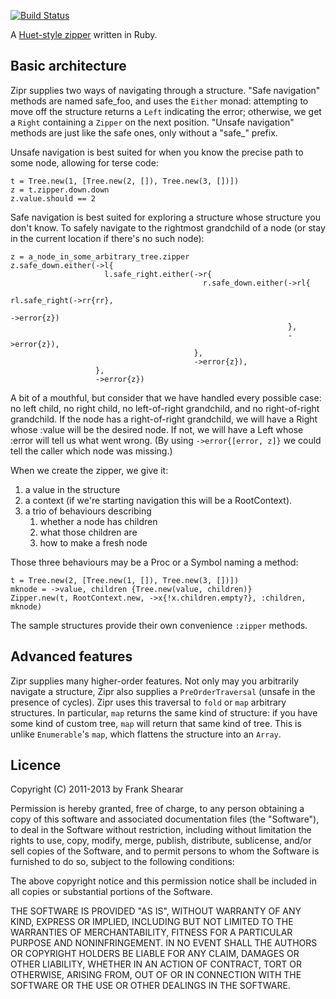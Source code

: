[![Build Status](https://secure.travis-ci.org/frankshearar/zipr.png?branch=master)](http://travis-ci.org/frankshearar/zipr)

A [Huet-style zipper](http://www.st.cs.uni-saarland.de/edu/seminare/2005/advanced-fp/docs/huet-zipper.pdf) written in Ruby.

Basic architecture
------------------

Zipr supplies two ways of navigating through a structure. "Safe navigation" methods are named safe\_foo, and uses the `Either` monad: attempting to move off the structure returns a `Left` indicating the error; otherwise, we get a `Right` containing a `Zipper` on the next position. "Unsafe navigation" methods are just like the safe ones, only without a "safe\_" prefix.

Unsafe navigation is best suited for when you know the precise path to some node, allowing for terse code:

    t = Tree.new(1, [Tree.new(2, []), Tree.new(3, [])])
    z = t.zipper.down.down
    z.value.should == 2

Safe navigation is best suited for exploring a structure whose structure you don't know. To safely navigate to the rightmost grandchild of a node (or stay in the current location if there's no such node):

    z = a_node_in_some_arbitrary_tree.zipper
    z.safe_down.either(->l{
                         l.safe_right.either(->r{
                                               r.safe_down.either(->rl{
                                                                    rl.safe_right(->rr{rr},
                                                                                  ->error{z})
                                                                  },
                                                                  ->error{z}),
                                             },
                                             ->error{z}),
                       },
                       ->error{z})

A bit of a mouthful, but consider that we have handled every possible case: no left child, no right child, no left-of-right grandchild, and no right-of-right grandchild. If the node has a right-of-right grandchild, we will have a Right whose :value will be the desired node. If not, we will have a Left whose :error will tell us what went wrong. (By using `->error{[error, z]}` we could tell the caller which node was missing.)

When we create the zipper, we give it:

1. a value in the structure
2. a context (if we're starting navigation this will be a RootContext).
3. a trio of behaviours describing
    1. whether a node has children
    2. what those children are
    3. how to make a fresh node

Those three behaviours may be a Proc or a Symbol naming a method:

    t = Tree.new(2, [Tree.new(1, []), Tree.new(3, [])])
    mknode = ->value, children {Tree.new(value, children)}
    Zipper.new(t, RootContext.new, ->x{!x.children.empty?}, :children, mknode)

The sample structures provide their own convenience `:zipper` methods.

Advanced features
-----------------
Zipr supplies many higher-order features. Not only may you arbitrarily navigate a structure, Zipr also supplies a `PreOrderTraversal` (unsafe in the presence of cycles). Zipr uses this traversal to `fold` or `map` arbitrary structures. In particular, `map` returns the same kind of structure: if you have some kind of custom tree, `map` will return that same kind of tree. This is unlike `Enumerable`'s `map`, which flattens the structure into an `Array`.

Licence
-------

Copyright (C) 2011-2013 by Frank Shearar

Permission is hereby granted, free of charge, to any person obtaining a copy of this software and associated documentation files (the "Software"), to deal in the Software without restriction, including without limitation the rights to use, copy, modify, merge, publish, distribute, sublicense, and/or sell copies of the Software, and to permit persons to whom the Software is furnished to do so, subject to the following conditions:

The above copyright notice and this permission notice shall be included in all copies or substantial portions of the Software.

THE SOFTWARE IS PROVIDED "AS IS", WITHOUT WARRANTY OF ANY KIND, EXPRESS OR IMPLIED, INCLUDING BUT NOT LIMITED TO THE WARRANTIES OF MERCHANTABILITY, FITNESS FOR A PARTICULAR PURPOSE AND NONINFRINGEMENT. IN NO EVENT SHALL THE AUTHORS OR COPYRIGHT HOLDERS BE LIABLE FOR ANY CLAIM, DAMAGES OR OTHER LIABILITY, WHETHER IN AN ACTION OF CONTRACT, TORT OR OTHERWISE, ARISING FROM, OUT OF OR IN CONNECTION WITH THE SOFTWARE OR THE USE OR OTHER DEALINGS IN THE SOFTWARE.